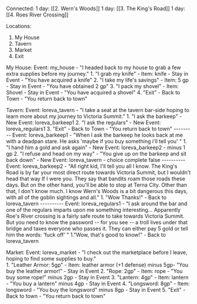Connected: 
1 day: [[2. Wern's Woods]] 
1 day: [[3. The King's Road]] 
1 day: [[4. Roes River Crossing]]

Locations:
1. My House
2. Tavern
3. Market
4. Exit

My House:
	Event: my_house  - "I headed back to my house to grab a few extra supplies before my journey."
		1. "I grab my knife" - Item: knife  - Stay in Event - "You have acquired a knife"
		2. "I take my life's savings" - Item: 5 gp  - Stay in Event - "You have obtained 2 gp"
		3. "I pack my shovel" - Item: Shovel  - Stay in Event - "You have acquired a shovel"
		4. "Exit" - Back to Town - "You return back to town"

Tavern:
	Event: loreva_tavern - "I take a seat at the tavern bar-side hoping to learn more about my journey to Victoria Summit."
		1. "I ask the barkeep" -  New Event: loreva_barkeep1
		2. "I ask the regulars" - New Event: loreva_regulars1
		3. "Exit" - Back to Town - "You return back to town"
	---------
	Event: loreva_barkeep1 - "When I ask the barkeep he looks back at me with a deadpan stare. He asks 'maybe if you buy something i'll tell you' "
		1. "I hand him a gold and ask again" - New Event: loreva_barkeep2 - minus 1 gp
		2. "I refuse and head on my way" - "You give up on the barkeep and sit back down" - New Event: loreva_tavern - choice complete false
	----------
	Event: loreva_barkeep2 - "All right kid, I'll tell you all I know. The King's Road is by far your most direct route towards Victoria Summit, but I wouldn't head that way If I were you. They say that bandits roam those roads these days. But on the other hand, you'll be able to stop at Terna City. Other than that, I don't know much. I know Wern's Woods is a bit dangerous this days, with all of the goblin sightings and all."
		1. "Wow Thanks!" - Back to loreva_tavern
	----------
	Event: loreva_regulars1 -  "I ask around the bar and one of the regulars imparts upon me something interesting... Apparently Roe's River crossing is a fairly safe route to take towards Victoria Summit. But you need to know the password -- for you see -- a troll lives under that bridge and taxes everyone who passes it. They can either pay 5 gold or tell him the words: 'fuck off' "
		1."Wow, that's good to know!" - Back to loreva_tavern 

Market:
	Event: loreva_market - "I check out the marketplace before I leave, hoping to find some supplies to buy."  
		1. "Leather Armor: 5gp" - Item: leather armor (+1 defense) minus 5gp- "You buy the leather armor!" - Stay in Event
		2. "Rope: 2gp" - Item: rope - "You buy some rope!" minus 2gp - Stay in Event
		3. "Lantern: 4gp" - Item: lantern - "You buy a lantern" minus 4gp - Stay in Event 
		4. "Longsword: 8gp" - Item: longsword - "You buy the longsword" minus 8gp - Stay in Event
		5. "Exit" - Back to town - "You return back to town"